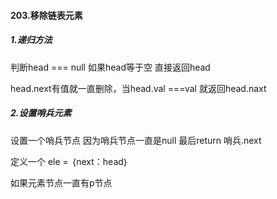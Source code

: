 #### 203.移除链表元素

##### 1.递归方法

判断head === null 如果head等于空 直接返回head

head.next有值就一直删除，当head.val ===val 就返回head.naxt

##### 2.设置哨兵元素

设置一个哨兵节点 因为哨兵节点一直是null 最后return 哨兵.next

定义一个 ele = ｛next：head｝

如果元素节点一直有p节点

